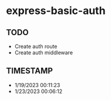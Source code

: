 # express-basic-auth

## TODO

- Create auth route
- Create auth middleware

## TIMESTAMP

- 1/19/2023 00:11:23
- 1/23/2023 00:06:12
